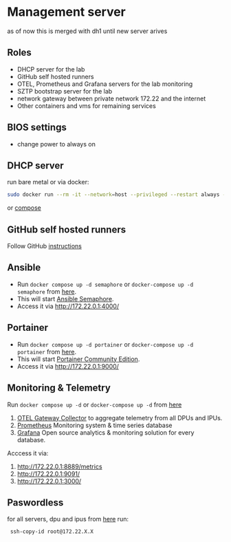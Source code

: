 # Management server

as of now this is merged with dh1 until new server arives

## Roles

- DHCP server for the lab
- GitHub self hosted runners
- OTEL, Prometheus and Grafana servers for the lab monitoring
- SZTP bootstrap server for the lab
- network gateway between private network 172.22 and the internet
- Other containers and vms for remaining services

## BIOS settings

- change power to always on

## DHCP server

run bare metal or via docker:

```bash
sudo docker run --rm -it --network=host --privileged --restart always -v "$(PWD)"/fs/etc/dhcp/dhcpd.conf:/etc/dhcp/dhcpd.conf docker.io/networkboot/dhcpd:1.3.0
```

or [compose](https://github.com/opiproject/sztp/blob/0addb57154332e7ecdebe4ba18b2633278857ef5/docker-compose.yml#L51-L68)

## GitHub self hosted runners

Follow GitHub [instructions](https://github.com/opiproject/opi-poc/settings/actions/runners/new?arch=x64&os=linux)

## Ansible

- Run `docker compose up -d semaphore` or `docker-compose up -d semaphore` from [here](../../otel).
- This will start [Ansible Semaphore](https://docs.semui.co).
- Access it via http://172.22.0.1:4000/

## Portainer

- Run `docker compose up -d portainer` or `docker-compose up -d portainer` from [here](../../otel).
- This will start [Portainer Community Edition](https://www.portainer.io/).
- Access it via http://172.22.0.1:9000/

## Monitoring & Telemetry

Run `docker compose up -d` or `docker-compose up -d` from [here](../../otel)

1. [OTEL Gateway Collector](https://opentelemetry.io/docs/collector/deployment/gateway/) to aggregate telemetry from all DPUs and IPUs.
2. [Prometheus](https://prometheus.io/) Monitoring system & time series database
3. [Grafana](https://grafana.com/) Open source analytics & monitoring solution for every database.

Acccess it via:

1. http://172.22.0.1:8889/metrics
2. http://172.22.0.1:9091/
3. http://172.22.0.1:3000/

## Paswordless

for all servers, dpu and ipus from [here](../../ips.md) run:

```bash
 ssh-copy-id root@172.22.X.X
```
